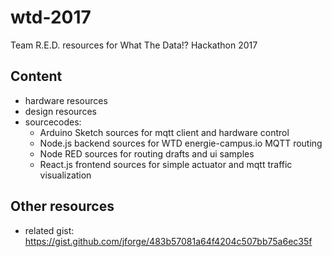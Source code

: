 # wtd-2017
Team R.E.D. resources for What The Data!? Hackathon 2017

## Content

- hardware resources
- design resources
- sourcecodes:
  - Arduino Sketch sources for mqtt client and hardware control
  - Node.js backend sources for WTD energie-campus.io MQTT routing
  - Node RED sources for routing drafts and ui samples
  - React.js frontend sources for simple actuator and mqtt traffic visualization

## Other resources

- related gist: https://gist.github.com/jforge/483b57081a64f4204c507bb75a6ec35f
